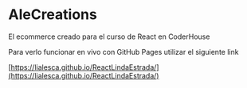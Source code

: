 # AleCreations                                                                                                                

El ecommerce creado para el curso de React en CoderHouse

Para verlo funcionar en vivo con GitHub Pages utilizar el siguiente link

[https://lialesca.github.io/ReactLindaEstrada/](https://lialesca.github.io/ReactLindaEstrada/)